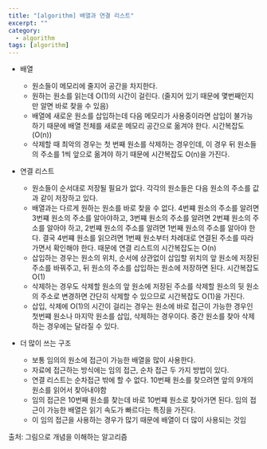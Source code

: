 ```yaml
---
title: "[algorithm] 배열과 연결 리스트"
excerpt: ""
category:
  - algorithm
tags: [algorithm]
---
```


- 배열

  - 원소들이 메모리에 줄지어 공간을 차지한다.
  - 원하는 원소를 읽는데 O(1)의 시간이 걸린다. (줄지어 있기 때문에 몇번째인지만 알면 바로 찾을 수 있음)
  - 배열에 새로운 원소를 삽입하는데 다음 메모리가 사용중이라면 삽입이 불가능하기 때문에 배열 전체를 새로운 메모리 공간으로 옮겨야 한다. 시간복잡도(O(n))
  - 삭제할 때 최악의 경우는 첫 번째 원소를 삭제하는 경우인데, 이 경우 뒤 원소들의 주소를 1씩 앞으로 옮겨야 하기 때문에 시간복잡도 O(n)을 가진다.

- 연결 리스트

  - 원소들이 순서대로 저장될 필요가 없다. 각각의 원소들은 다음 원소의 주소를 값과 같이 저장하고 있다.
  - 배열과는 다르게 원하는 원소를 바로 찾을 수 없다. 4번쨰 원소의 주소를 알려면 3번쨰 원소의 주소를 알아야하고, 3번쨰 원소의 주소를 알려면 2번쨰 원소의 주소를 알아야 하고, 2번쨰 원소의 주소를 알려면 1번째 원소의 주소를 알아야 한다. 결국 4번쨰 원소를 읽으려면 1번째 원소부터 차례대로 연결된 주소를 따라가면서 확인해야 한다. 때문에 연결 리스트의 시간복잡도는 O(n)
  - 삽입하는 경우는 원소의 위치, 순서에 상관없이 삽입할 위치의 앞 원소에 저장된 주소를 바꿔주고, 뒤 원소의 주소를 삽입하는 원소에 저장하면 된다. 시간복잡도 O(1)
  - 삭제하는 경우도 삭제할 원소의 앞 원소에 저장된 주소를 삭제할 원소의 뒷 원소의 주소로 변경하면 간단히 삭제할 수 있으므로 시간복잡도 O(1)을 가진다.
  - 삽입, 삭제에 O(1)의 시간이 걸리는 경우는 원소에 바로 접근이 가능한 경우인 첫번쨰 원소나 마지막 원소를 삽입, 삭제하는 경우이다. 중간 원소를 찾아 삭제하는 경우에는 달라질 수 있다.

- 더 많이 쓰는 구조
  - 보통 임의의 원소에 접근이 가능한 배열을 많이 사용한다.
  - 자료에 접근하는 방식에는 임의 접근, 순차 접근 두 가지 방법이 있다.
  - 연결 리스트는 순차접근 밖에 할 수 없다. 10번째 원소를 찾으려면 앞의 9개의 원소를 읽어서 찾아내야함
  - 임의 접근은 10번째 원소를 찾는데 바로 10번쨰 원소로 찾아가면 된다. 임의 접근이 가능한 배열은 읽기 속도가 빠르다는 특징을 가진다.
  - 이 임의 접근을 사용하는 경우가 많기 때문에 배열이 더 많이 사용되는 것임

출처: 그림으로 개념을 이해하는 알고리즘

